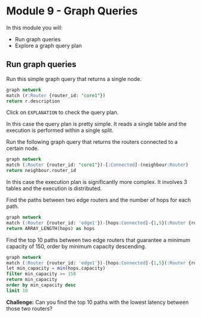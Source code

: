 # Module 9 - Graph Queries

In this module you will:

- Run graph queries
- Explore a graph query plan

## Run graph queries 

Run this simple graph query that returns a single node.

```sql
graph network
match (r:Router {router_id: "core1"})
return r.description
```

Click on `EXPLANATION` to check the query  plan.

In this case the query plan is pretty simple. It reads a single table and the execution is performed within a single split.

Run the following graph query that returns the routers connected to a certain node.

```sql
graph network
match (:Router {router_id: "core1"})-[:Connected]-(neighbour:Router)
return neighbour.router_id
```

In this case the execution plan is significantly more complex. It involves 3 tables and the execution is distributed.


Find the paths between two edge routers and the number of hops for each path.

```sql
graph network
match (:Router {router_id: 'edge1'})-[hops:Connected]-{1,5}(:Router {router_id: 'edge8'})
return ARRAY_LENGTH(hops) as hops
```

Find the top 10 paths between two edge routers that guarantee a minimum capacity of 150, order by minimum capacity descending.

```sql
graph network
match (:Router {router_id: 'edge1'})-[hops:Connected]-{1,5}(:Router {router_id: 'edge8'})
let min_capacity = min(hops.capacity)
filter min_capacity >= 150
return min_capacity
order by min_capacity desc
limit 10
```

**Challenge:** Can you find the top 10 paths with the lowest latency between those two routers?

